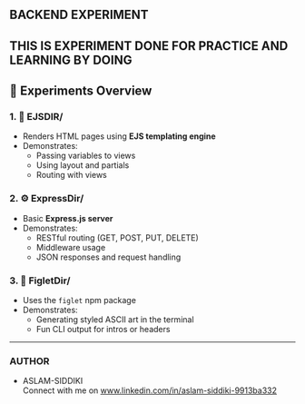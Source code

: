 
## BACKEND EXPERIMENT
## THIS IS EXPERIMENT DONE FOR PRACTICE AND LEARNING BY DOING

## 🧪 Experiments Overview

### 1. 📄 **EJSDIR/**
- Renders HTML pages using **EJS templating engine**
- Demonstrates:
  - Passing variables to views
  - Using layout and partials
  - Routing with views

### 2. ⚙️ **ExpressDir/**
- Basic **Express.js server**
- Demonstrates:
  - RESTful routing (GET, POST, PUT, DELETE)
  - Middleware usage
  - JSON responses and request handling

### 3. 🎨 **FigletDir/**
- Uses the `figlet` npm package
- Demonstrates:
  - Generating styled ASCII art in the terminal
  - Fun CLI output for intros or headers

---
### AUTHOR
- ASLAM-SIDDIKI <br>
Connect with me on www.linkedin.com/in/aslam-siddiki-9913ba332